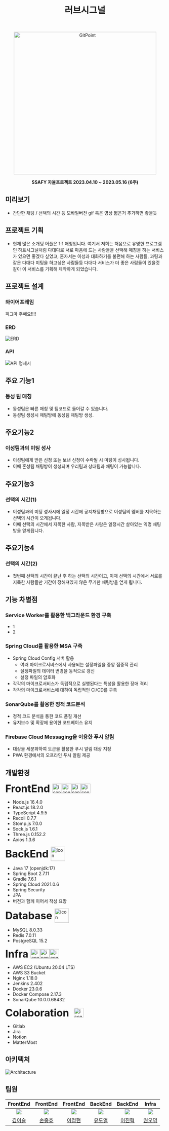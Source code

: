 <h1 align="center"> 러브시그널 </h1> <br>
<p align="center">
  <a href="https://gitpoint.co/">
    <img alt="GitPoint" title="GitPoint" src="https://drive.google.com/uc?export=view&id=1cg-8xpGyEph9klCrNqhDRd6ic3dTxnyo" width="450">
  </a>
</p>

<p align="center">
  <strong>SSAFY 자율프로젝트 2023.04.10 ~ 2023.05.16 (6주)</strong>
</p>

## 미리보기

- 간단한 채팅 / 선택의 시간 등 모바일버전 gif 혹은 영상 짧은거 추가하면 좋을듯

## 프로젝트 기획

- 현재 많은 소개팅 어플은 1:1 매칭입니다. 여기서 저희는 처음으로 유명한 프로그램인 하트시그널처럼 다대다로 서로 마음에 드는 사람들을 선택해 매칭을 하는 서비스가 있으면 좋겠다 싶었고, 혼자서는 이성과 대화하기를 불편해 하는 사람들, 과팅과 같은 다대다 미팅을 하고싶은 사람들등 다대다 서비스가 더 좋은 사람들이 있을것 같아 이 서비스를 기획해 제작하게 되었습니다.

## 프로젝트 설계

### 와이어프레임

피그마 주쎄요!!!!

### ERD

![ERD](https://drive.google.com/uc?export=view&id=1JPobwiIluhft2LpnGi9Ryuz1h6gbjHYo)

### API

![API 명세서](https://drive.google.com/uc?export=view&id=1jGJ_SSX3FKFUjskIUecsPU55TGDveKQZ)

## 주요 기능1

### 동성 팀 매칭

- 동성팀은 빠른 매칭 및 팀코드로 들어갈 수 있습니다.
- 동성팀 생성시 채팅방에 동성팀 채팅방 생성.

## 주요기능2

### 이성팀과의 미팅 성사

- 이성팀에게 받은 신청 또는 보낸 신청이 수락될 시 미팅이 성사됩니다.
- 이때 혼성팀 채팅방이 생성되며 우리팀과 상대팀과 채팅이 가능합니다.

## 주요기능3

### 선택의 시간(1)

- 이성팀과의 미팅 성사시에 일정 시간에 공지채팅방으로 이성팀의 멤버를 지목하는 선택의 시간이 오게됩니다.
- 이때 선택의 시간에서 지목한 사람, 지목받은 사람은 일정시간 살아있는 익명 채팅방을 얻게됩니다.

## 주요기능4

### 선택의 시간(2)

- 첫번째 선택의 시간이 끝난 후 하는 선택의 시간이고, 이때 선택의 시간에서 서로를 지목한 사람들만 기간이 정해져있지 않은 무기한 채팅방을 얻게 됩니다.

## 기능 차별점

### Service Worker를 활용한 백그라운드 환경 구축

- 1
- 2

### Spring Cloud를 활용한 MSA 구축

- Spring Cloud Config 서버 활용
  - 여러 마이크로서비스에서 사용되는 설정파일을 중앙 집중적 관리
  - 설정파일의 데이터 변경을 동적으로 갱신
  - 설정 파일의 암호화
- 각각의 마이크로서비스가 독립적으로 실행된다는 특성을 활용한 장애 격리
- 각각의 마이크로서비스에 대하여 독립적인 CI/CD를 구축

### SonarQube를 활용한 정적 코드분석

- 정적 코드 분석을 통한 코드 품질 개선
- 유지보수 및 확장에 용이한 코드베이스 유지

### Firebase Cloud Messaging을 이용한 푸시 알림

- 대상을 세분화하여 토큰을 활용한 푸시 알림 대상 지정
- PWA 환경에서의 오프라인 푸시 알림 제공

## 개발환경

<div style="display: flex; align-items: flex-start;"></div>

<div style="display: flex; align-items: center;">
  <span style="font-size: 32px;"><strong>FrontEnd&nbsp;</strong></span>
  <img src="https://techstack-generator.vercel.app/js-icon.svg" alt="icon" width="30" height="30" style="display: inline;" />
  <img src="https://techstack-generator.vercel.app/ts-icon.svg" alt="icon" width="30" height="30" style="display: inline;" />
  <img src="https://techstack-generator.vercel.app/react-icon.svg" alt="icon" width="30" height="30" style="display: inline;"" />
  <img src="https://techstack-generator.vercel.app/sass-icon.svg" alt="icon" width="30" height="30" style="display: inline;" />
</div>

- Node.js 16.4.0
- React.js 18.2.0
- TypeScript 4.9.5
- Recoil 0.7.7
- Stomp.js 7.0.0
- Sock.js 1.6.1
- Three.js 0.152.2
- Axios 1.3.6

<div style="display: flex; align-items: center;">
  <span style="font-size: 32px;"><strong>BackEnd&nbsp;</strong></span>
  <img src="https://techstack-generator.vercel.app/restapi-icon.svg" alt="icon" width="45" height="45" />
</div>

- Java 17 (openjdk:17)
- Spring Boot 2.7.11
- Gradle 7.6.1
- Spring Cloud 2021.0.6
- Spring Security
- JPA
- 버전과 함께 이어서 작성 요망

<div style="display: flex; align-items: center;">
  <span style="font-size: 32px;"><strong>Database&nbsp;</strong></span>
  <img src="https://techstack-generator.vercel.app/mysql-icon.svg" alt="icon" width="45" height="45" />
</div>

- MySQL 8.0.33
- Redis 7.0.11
- PostgreSQL 15.2

<div style="display: flex; align-items: center;">
  <span style="font-size: 32px;"><strong>Infra&nbsp;</strong></span>
  <img src="https://techstack-generator.vercel.app/aws-icon.svg" alt="icon" width="30" height="30" /><img src="https://techstack-generator.vercel.app/nginx-icon.svg" alt="icon" width="30" height="30" /><img src="https://techstack-generator.vercel.app/docker-icon.svg" alt="icon" width="30" height="30" />
</div>

- AWS EC2 (Ubuntu 20.04 LTS)
- AWS S3 Bucket
- Nginx 1.18.0
- Jenkins 2.402
- Docker 23.0.6
- Docker Compose 2.17.3
- SonarQube 10.0.0.68432

<div style="display: flex; align-items: center;">
  <span style="font-size: 32px;"><strong>Colaboration &nbsp;</strong></span>
 <img src="https://techstack-generator.vercel.app/github-icon.svg" alt="icon" width="30" height="30" />
</div>

- Gitlab
- Jira
- Notion
- MatterMost

## 아키텍처

![Architecture](https://drive.google.com/uc?export=view&id=1ti5GaHwwF7igG-2X8By06JJ5jzwrUhnl)

## 팀원

|                  FrontEnd                   |                    FrontEnd                     |                   FrontEnd                   |                    BackEnd                    |                     BackEnd                      |                    Infra                     |
| :-----------------------------------------: | :---------------------------------------------: | :------------------------------------------: | :-------------------------------------------: | :----------------------------------------------: | :------------------------------------------: |
| ![](https://github.com/2sseul.png?size=120) | ![](https://github.com/sonjonghyo.png?size=120) | ![](https://github.com/PakaOxO.png?size=120) | ![](https://github.com/doyeolKR.png?size=120) | ![](https://github.com/BinaryHyeok.png?size=120) | ![](https://github.com/kwnoyng.png?size=120) |
|     [김이슬](https://github.com/2sseul)     |     [손종효](https://github.com/sonjonghyo)     |     [이정현](https://github.com/PakaOxO)     |     [유도열](https://github.com/doyeolKR)     |     [이진혁](https://github.com/BinaryHyeok)     |     [권오영](https://github.com/kwnoyng)     |
